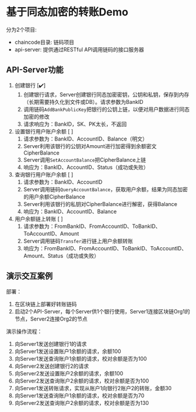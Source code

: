 基于同态加密的转账Demo
============

分为2个项目:
- chaincode目录: 链码项目
- api-server: 提供通过RESTful API调用链码的接口服务器


## API-Server功能

1. 创建银行 [✔️]
    1. 创建银行请求，Server创建银行同态加密密钥，公钥和私钥，保存到内存（长期需要持久化到文件或DB）。请求参数为BankID
    2. 调用链码`AddBankPublicKey`把银行的公钥上链，以便对用户数据进行同态加密的修改
    3. 请求响应为：BankID，SK、PK太长，不返回
2. 设置银行用户账户余额 [ ]
    1. 请求参数为：BankID、AccountID、Balance（明文）
    2. Server利用该银行的公钥对Amount进行加密得到余额密文CipherBalance
    3. Server调用`SetAccountBalance`把CipherBalance上链
    4. 响应为：BankID、AccountID、Status（成功或失败）
3. 查询银行用户账户余额 [ ]
    1. 请求参数为：BankID、AccountID
    2. Server调用链码`QueryAccountBalance`，获取用户余额，结果为同态加密的用户余额CipherBalance
    3. Server利用该银行的私钥对CipherBalance进行解密，获得Balance
    4. 响应为：BankID、AccountID、Balance
4. 用户余额链上转账 [ ]
    1. 请求参数为：FromBankID、FromAccountID、ToBankID、ToAccountID、Amount
    2. Server调用链码`Transfer`进行链上用户余额转账
    3. 响应为：FromBankID、FromAccountID、ToBankID、ToAccountID、Amount、Status（成功或失败）

## 演示交互案例

部署：
1. 在区块链上部署好转账链码
2. 启动2个API-Server，每个Server供1个银行使用，Server1连接区块链Org1的节点，Server2连接Org2的节点

演示操作流程：
1. 向Server1发送创建银行1的请求
2. 向Server1发送设置账户1余额的请求，余额100
3. 向Server1发送查询账户1余额的请求，校对余额是否为100
3. 向Server2发送创建银行2的请求
4. 向Server2发送设置账户2余额的请求，余额100
3. 向Server2发送查询账户2余额的请求，校对余额是否为100
1. 向Server1发送转账请求，实现从账户1向银行2账户2的转账，金额30
1. 向Server1发送查询账户1余额的请求，校对余额是否为70
1. 向Server2发送查询账户2余额的请求，校对余额是否为130